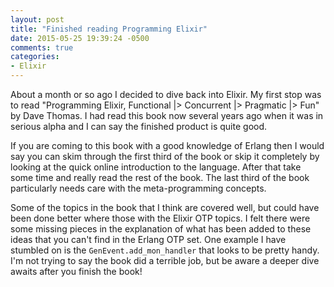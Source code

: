 ```yaml
---
layout: post
title: "Finished reading Programming Elixir"
date: 2015-05-25 19:39:24 -0500
comments: true
categories: 
- Elixir
---
```

About a month or so ago I decided to dive back into Elixir.  My first stop was
to read "Programming Elixir, Functional |> Concurrent |> Pragmatic |> Fun" by
Dave Thomas.  I had read this book now several years ago when it was in serious
alpha and I can say the finished product is quite good.

<!-- more -->

If you are coming to this book with a good knowledge of Erlang then I would say
you can skim through the first third of the book or skip it completely by
looking at the quick online introduction to the language.  After that take some
time and really read the rest of the book.  The last third of the book
particularly needs care with the meta-programming concepts. 

Some of the topics in the book that I think are covered well, but could have
been done better where those with the Elixir OTP topics.  I felt there were some
missing pieces in the explanation of what has been added to these ideas that you
can't find in the Erlang OTP set.  One example I have stumbled on is the
`GenEvent.add_mon_handler` that looks to be pretty handy.  I'm not trying to say
the book did a terrible job, but be aware a deeper dive awaits after you finish
the book!
